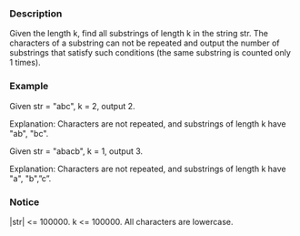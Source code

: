 ### Description
Given the length k, find all substrings of length k in the string str.
The characters of a substring can not be repeated and output the number of substrings that satisfy such conditions (the same substring is counted only 1 times).

### Example
Given str = "abc", k = 2, output 2.

Explanation:
Characters are not repeated, and substrings of length k have "ab", "bc".

Given str = "abacb", k = 1, output 3.

Explanation:
Characters are not repeated, and substrings of length k have "a", "b",”c”.

### Notice
|str| <= 100000.
k <= 100000.
All characters are lowercase.
